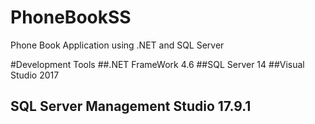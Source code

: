 # PhoneBookSS
Phone Book Application using .NET and SQL Server


#Development Tools
##.NET FrameWork 4.6
##SQL Server 14
##Visual Studio 2017
##  SQL Server Management Studio	17.9.1
